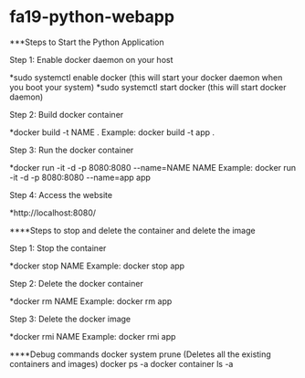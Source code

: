 # fa19-python-webapp

***Steps to Start the Python Application

Step 1: Enable docker daemon on your host

*sudo systemctl enable docker (this will start your docker daemon when you boot your system)
*sudo systemctl start docker (this will start docker daemon)
 
Step 2: Build docker container

*docker build -t NAME .
Example: docker build -t app .

Step 3: Run the docker container

*docker run -it -d -p 8080:8080 --name=NAME NAME
Example: docker run -it -d -p 8080:8080 --name=app app

Step 4: Access the website

*http://localhost:8080/

****Steps to stop and delete the container and delete the image

Step 1: Stop the container

*docker stop NAME
Example: docker stop app

Step 2: Delete the docker container

*docker rm NAME
Example: docker rm app

Step 3: Delete the docker image

*docker rmi NAME
Example: docker rmi app

****Debug commands
docker system prune (Deletes all the existing containers and images)
docker ps -a 
docker container ls -a
